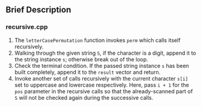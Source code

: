 ## Brief Description

### recursive.cpp

1. The `letterCasePermutation` function invokes `perm` which calls itself recursively.
2. Walking through the given string `S`, if the character is a digit, append it to the string instance `s`; otherwise break out of the loop.
3. Check the terminal condition. If the passed string instance `s` has been built completely, append it to the `result` vector and return.
4. Invoke another set of calls recursively with the current character `s[i]` set to uppercase and lowercase respectively. Here, pass `i + 1` for the `pos` parameter in the recursive calls so that the already-scanned part of `S` will not be checked again during the successive calls.